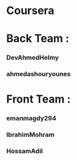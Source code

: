 # Coursera

# Back Team :
### DevAhmedHelmy
### ahmedashouryounes

# Front Team :
### emanmagdy294
### IbrahimMohram
### HossamAdil
